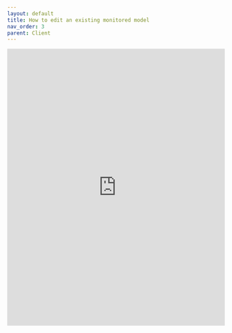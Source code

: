 ```yaml
---
layout: default
title: How to edit an existing monitored model
nav_order: 3
parent: Client
---
```


<iframe src="https://scribehow.com/embed/How_to_edit_an_existing_monitored_model__EQCDz3l7S_ChbYxDDXdj5Q" width="100%" height="640" allowfullscreen frameborder="0"></iframe>